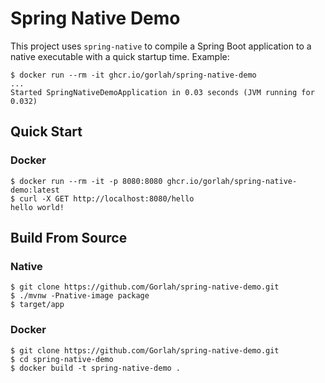 # Spring Native Demo

This project uses `spring-native` to compile a Spring Boot application to a native executable with a quick startup time. Example:
```shell
$ docker run --rm -it ghcr.io/gorlah/spring-native-demo
...
Started SpringNativeDemoApplication in 0.03 seconds (JVM running for 0.032)
```

## Quick Start

### Docker

```shell
$ docker run --rm -it -p 8080:8080 ghcr.io/gorlah/spring-native-demo:latest
$ curl -X GET http://localhost:8080/hello
hello world!
```

## Build From Source

### Native
```shell
$ git clone https://github.com/Gorlah/spring-native-demo.git
$ ./mvnw -Pnative-image package
$ target/app
```

### Docker
```shell
$ git clone https://github.com/Gorlah/spring-native-demo.git
$ cd spring-native-demo
$ docker build -t spring-native-demo .
```